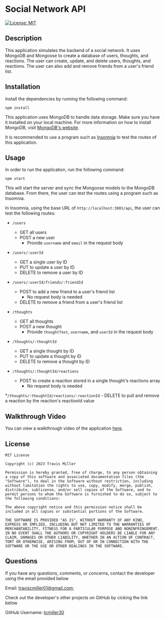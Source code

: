 # Social Network API
[![License: MIT](https://img.shields.io/badge/License-MIT-yellow.svg)](https://opensource.org/licenses/MIT)

## Description

This application simulates the backend of a social network. It uses MongoDB and Mongoose to create a database of users, thoughts, and reactions. The user can create, update, and delete users, thoughts, and reactions. The user can also add and remove friends from a user's friend list.



## Installation

Install the dependencies by running the following command:

```npm install```

This application uses MongoDB to handle data storage. Make sure you have it installed on your local machine. For more information on how to install MongoDB, visit [MongoDB's website](https://docs.mongodb.com/manual/installation/).

It is recommended to use a program such as [Insomnia](https://insomnia.rest/) to test the routes of this application.

## Usage

In order to run the application, run the following command:

```npm start```

This will start the server and sync the Mongoose models to the MongoDB database. From there, the user can test the routes using a program such as Insomnia.

In Insomnia, using the base URL of `http://localhost:3001/api`, the user can test the following routes:

* `/users`
  - GET all users
  - POST a new user
    - Provide `username` and `email` in the request body

* `/users/:userId`
  - GET a single user by ID
  - PUT to update a user by ID
  - DELETE to remove a user by ID

* `/users/:userId/friends/:friendId`
    - POST to add a new friend to a user's friend list
      - No request body is needed
    - DELETE to remove a friend from a user's friend list

* `/thoughts`
    - GET all thoughts
    - POST a new thought
      - Provide `thoughtText`, `username`, and `userId` in the request body

* `/thoughts/:thoughtId`
    - GET a single thought by ID
    - PUT to update a thought by ID
    - DELETE to remove a thought by ID

* `/thoughts/:thoughtId/reactions`
    - POST to create a reaction stored in a single thought's reactions array
      - No request body is needed

*`/thoughts/:thoughtId/reactions/:reactionId`
    - DELETE to pull and remove a reaction by the reaction's reactionId value

## Walkthrough Video
You can view a walkthrough video of the application [here](https://drive.google.com/file/d/13sInYdjs9szs_eEidzVNVPtY1WgTTP8e/view?usp=sharing).

## License

    MIT License

    Copyright (c) 2023 Travis Miller

    Permission is hereby granted, free of charge, to any person obtaining a copy of this software and associated documentation files (the "Software"), to deal in the Software without restriction, including without limitation the rights to use, copy, modify, merge, publish, distribute, sublicense, and/or sell copies of the Software, and to permit persons to whom the Software is furnished to do so, subject to the following conditions:

    The above copyright notice and this permission notice shall be included in all copies or substantial portions of the Software.

    THE SOFTWARE IS PROVIDED "AS IS", WITHOUT WARRANTY OF ANY KIND, EXPRESS OR IMPLIED, INCLUDING BUT NOT LIMITED TO THE WARRANTIES OF MERCHANTABILITY, FITNESS FOR A PARTICULAR PURPOSE AND NONINFRINGEMENT. IN NO EVENT SHALL THE AUTHORS OR COPYRIGHT HOLDERS BE LIABLE FOR ANY CLAIM, DAMAGES OR OTHER LIABILITY, WHETHER IN AN ACTION OF CONTRACT, TORT OR OTHERWISE, ARISING FROM, OUT OF OR IN CONNECTION WITH THE SOFTWARE OR THE USE OR OTHER DEALINGS IN THE SOFTWARE.


## Questions

If you have any questions, comments, or concerns, contact the developer using the email provided below

Email: [traviscmiller01@gmail.com](mailto:traviscmiller01@gmail.com);

Check out the developer's other projects on GitHub by cicking the link below

GitHub Username: [tcmiller30](https://github.com/tcmiller30)
